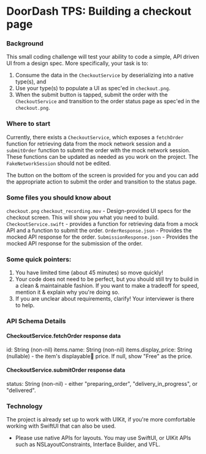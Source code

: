 # DoorDash TPS: Building a checkout page

### Background
 
This small coding challenge will test your ability to code a simple, API driven UI from a design spec. More specifically, your task is to:

1. Consume the data in the `CheckoutService` by deserializing into a native type(s), and
2. Use your type(s) to populate a UI as spec'ed in `checkout.png`.
3. When the submit button is tapped, submit the order with the `CheckoutService` and transition to the order status page
as spec'ed in the `checkout.png`.

### Where to start
Currently, there exists a `CheckoutService`, which exposes a `fetchOrder` function for retrieving data from the mock network session and a `submitOrder` function to submit the order with the mock network session.  These functions can be updated as needed as you work on the project. The `FakeNetworkSession` should not be edited.

The button on the bottom of the screen is provided for you and you can add the appropriate action to submit the order and transition to the status page.

### Some files you should know about

`checkout.png` `checkout_recording.mov` - Design-provided UI specs for the checkout screen. This will show you what you need to build.
`CheckoutService.swift` - provides a function for retrieving data from a mock API and a function to submit the order.
`OrderResponse.json` - Provides the mocked API response for the order.
`SubmissionResponse.json` - Provides the mocked API response for the submission of the order.


### Some quick pointers:

1. You have limited time (about 45 minutes) so move quickly!
2. Your code does not need to be perfect, but you should still try to build in a clean & maintainable fashion. If you want to make a tradeoff for speed, mention it & explain why you're doing so.
3. If you are unclear about requirements, clarify! Your interviewer is there to help.


### API Schema Details

#### CheckoutService.fetchOrder response data

id: String (non-nil)
items.name: String (non-nil)
items.display_price: String (nullable) - the item's displayable price. If null, show "Free" as the price.

#### CheckoutService.submitOrder response data

status: String (non-nil) - either "preparing_order", "delivery_in_progress", or "delivered".

### Technology

The project is already set up to work with UIKit, if you're more comfortable working with SwiftUI that can also be used.

* Please use native APIs for layouts. You may use SwiftUI, or UIKit APIs such as NSLayoutConstraints, Interface Builder, and VFL.
